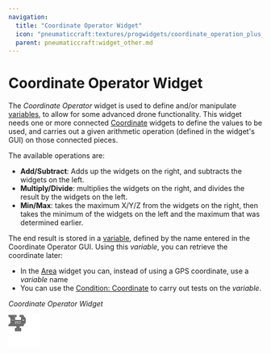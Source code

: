 ```yaml
---
navigation:
  title: "Coordinate Operator Widget"
  icon: "pneumaticcraft:textures/progwidgets/coordinate_operation_plus_minus.png"
  parent: pneumaticcraft:widget_other.md
---
```


# Coordinate Operator Widget

The *Coordinate Operator* widget is used to define and/or manipulate [variables](./variables.md), to allow for some advanced drone functionality. This widget needs one or more connected [Coordinate](./coordinate.md) widgets to define the values to be used, and carries out a given arithmetic operation (defined in the widget's GUI) on those connected pieces.

The available operations are:
- **Add/Subtract**: Adds up the widgets on the right, and subtracts the widgets on the left.
- **Multiply/Divide**: multiplies the widgets on the right, and divides the result by the widgets on the left.
- **Min/Max**: takes the maximum X/Y/Z from the widgets on the right, then takes the minimum of the widgets on the left and the maximum that was determined earlier.

The end result is stored in a [variable](./variables.md), defined by the name entered in the Coordinate Operator GUI. Using this *variable*, you can retrieve the coordinate later:
- In the [Area](./area.md) widget you can, instead of using a GPS coordinate, use a *variable* name
- You can use the [Condition: Coordinate](./condition_coordinate.md) to carry out tests on the *variable*.

*Coordinate Operator Widget*

![](coordinate_operation_plus_minus.png)

